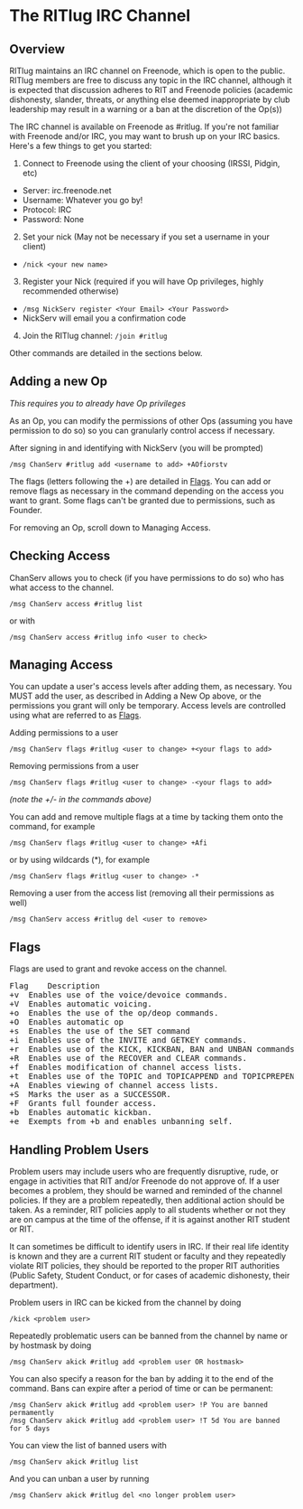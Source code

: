 # The RITlug IRC Channel

## Overview
RITlug maintains an IRC channel on Freenode, which is open to the public. RITlug
members are free to discuss any topic in the IRC channel, although it is
expected that discussion adheres to RIT and Freenode policies (academic dishonesty,
slander, threats, or anything else deemed inappropriate by club leadership may
result in a warning or a ban at the discretion of the Op(s))

The IRC channel is available on Freenode as #ritlug. If you're not familiar
with Freenode and/or IRC, you may want to brush up on your IRC basics. Here's
a few things to get you started:

1. Connect to Freenode using the client of your choosing (IRSSI, Pidgin, etc)
 * Server: irc.freenode.net
 * Username: Whatever you go by!
 * Protocol: IRC
 * Password: None
2. Set your nick (May not be necessary if you set a username in your client)
 * `/nick <your new name>`
3. Register your Nick (required if you will have Op privileges, highly
recommended otherwise)
 * `/msg NickServ register <Your Email> <Your Password>`
 * NickServ will email you a confirmation code
4. Join the RITlug channel: `/join #ritlug`

Other commands are detailed in the sections below.

## Adding a new Op
_This requires you to already have Op privileges_

As an Op, you can modify the permissions of other Ops (assuming you have
permission to do so) so you can granularly control access if necessary.

After signing in and identifying with NickServ (you will be prompted)

    /msg ChanServ #ritlug add <username to add> +AOfiorstv

The flags (letters following the +) are detailed in [Flags](#flags).
You can add or remove flags as necessary in the command depending on the
access you want to grant. Some flags can't be granted due to permissions, such
as Founder.

For removing an Op, scroll down to Managing Access.

## Checking Access
ChanServ allows you to check (if you have permissions to do so) who has
what access to the channel.

    /msg ChanServ access #ritlug list

or with

    /msg ChanServ access #ritlug info <user to check>

## Managing Access
You can update a user's access levels after adding them, as necessary. You
MUST add the user, as described in Adding a New Op above, or the permissions
you grant will only be temporary. Access levels are controlled using what are
referred to as [Flags](#flags).

Adding permissions to a user

    /msg ChanServ flags #ritlug <user to change> +<your flags to add>

Removing permissions from a user

    /msg ChanServ flags #ritlug <user to change> -<your flags to add>

_(note the +/- in the commands above)_

You can add and remove multiple flags at a time by tacking them onto the command,
for example

    /msg ChanServ flags #ritlug <user to change> +Afi

or by using wildcards (*), for example

    /msg ChanServ flags #ritlug <user to change> -*

Removing a user from the access list (removing all their permissions as well)

    /msg ChanServ access #ritlug del <user to remove>

## Flags
Flags are used to grant and revoke access on the channel.

<pre>
Flag	Description
+v	Enables use of the voice/devoice commands.
+V	Enables automatic voicing.
+o	Enables the use of the op/deop commands.
+O	Enables automatic op
+s	Enables the use of the SET command
+i	Enables use of the INVITE and GETKEY commands.
+r	Enables use of the KICK, KICKBAN, BAN and UNBAN commands.
+R	Enables use of the RECOVER and CLEAR commands.
+f	Enables modification of channel access lists.
+t	Enables use of the TOPIC and TOPICAPPEND and TOPICPREPEND commands.
+A	Enables viewing of channel access lists.
+S	Marks the user as a SUCCESSOR.
+F	Grants full founder access.
+b	Enables automatic kickban.
+e	Exempts from +b and enables unbanning self.
</pre>

## Handling Problem Users

Problem users may include users who are frequently disruptive, rude, or engage
in activities that RIT and/or Freenode do not approve of. If a user becomes
a problem, they should be warned and reminded of the channel policies. If they
are a problem repeatedly, then additional action should be taken. As a
reminder, RIT policies apply to all students whether or not they are on campus
at the time of the offense, if it is against another RIT student or RIT.

It can sometimes be difficult to identify users in IRC. If their real life
identity is known and they are a current RIT student or faculty and they
repeatedly violate RIT policies, they should be reported to the proper RIT
authorities (Public Safety, Student Conduct, or for cases of academic
dishonesty, their department).

Problem users in IRC can be kicked from the channel by doing

    /kick <problem user>

Repeatedly problematic users can be banned from the channel by name or by
hostmask by doing

    /msg ChanServ akick #ritlug add <problem user OR hostmask>

You can also specify a reason for the ban by adding it to the end of the
command. Bans can expire after a period of time or can be permanent:

    /msg ChanServ akick #ritlug add <problem user> !P You are banned permamently
    /msg ChanServ akick #ritlug add <problem user> !T 5d You are banned for 5 days

You can view the list of banned users with

    /msg ChanServ akick #ritlug list

And you can unban a user by running

    /msg ChanServ akick #ritlug del <no longer problem user>
